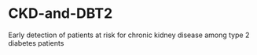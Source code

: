 # CKD-and-DBT2
Early detection of patients at risk for chronic kidney disease among type 2 diabetes patients
